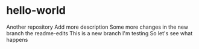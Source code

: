# hello-world
Another repository
Add more description
Some more changes in the new branch the readme-edits
This is a new branch I'm testing
So let's see what happens
